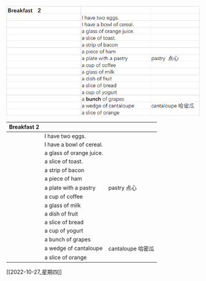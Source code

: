 
![](https://raw.githubusercontent.com/DustOfStars/ObsPicGo/master/Gavin_Obs/20221027141904.png)


| Breakfast   2 |                          |                |
|---------------|--------------------------|----------------|
|               | I have two eggs.         |                |
|               | I have a bowl of cereal. |                |
|               | a glass of orange juice. |                |
|               | a slice of toast.        |                |
|               | a strip of bacon         |                |
|               | a piece of ham           |                |
|               | a plate with a pastry    | pastry  点心     |
|               | a cup of coffee          |                |
|               | a glass of milk          |                |
|               | a dish of fruit          |                |
|               | a slice of bread         |                |
|               | a cup of yogurt          |                |
|               | a bunch of grapes        |                |
|               | a wedge of cantaloupe    | cantaloupe 哈密瓜 |
|               | a slice of orange        |


[[2022-10-27_星期四]]

